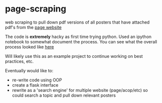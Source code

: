 page-scraping
=============

web scraping to pull down pdf versions of all posters that have attached pdf's from the [page website](http://www.page-meeting.org)

The code is **extremely** hacky as first time trying python. Used an ipython notebook to somewhat document the process. You can see what the overall process looked like [here](http://nbviewer.ipython.org/github/dpastoor/page-scraping/blob/master/page_abstract_scraping.ipynb)

Will likely use this as an example project to continue working on best practices, etc.

Eventually would like to:

* re-write code using OOP
* create a flask interface
* rewrite as a 'search engine' for multiple website (page/acop/etc) so could search a topic and pull down relevant posters
